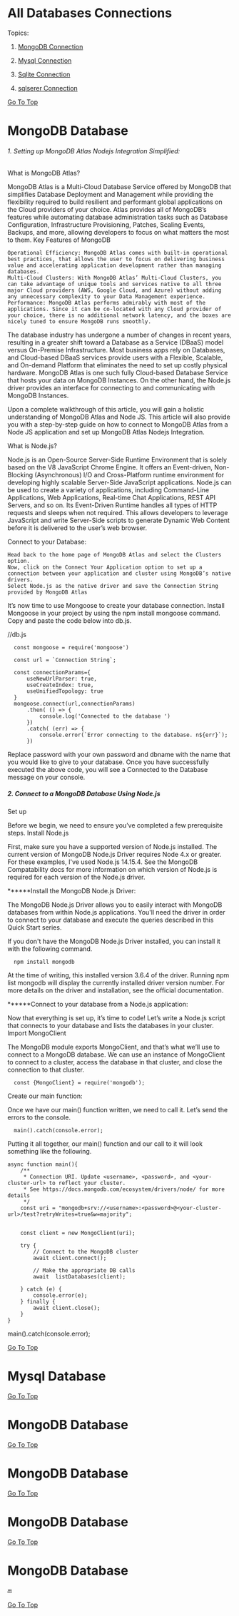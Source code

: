 # All Databases Connections


<a name="top"></a>

Topics:

1. [MongoDB Connection](#mongodb)
 
3. [Mysql Connection](#mysql)

4. [Sqlite Connection](#sqlite)

5. [sqlserer Connection](#sqlserver)









[Go To Top](#top)
<a name="mongodb"></a>
# MongoDB Database


###### 1. Setting up MongoDB Atlas Nodejs Integration Simplified:


What is MongoDB Atlas?

MongoDB Atlas is a Multi-Cloud Database Service offered by MongoDB that simplifies Database Deployment and Management while providing the flexibility required to build resilient and performant global applications on the Cloud providers of your choice. Atlas provides all of MongoDB’s features while automating database administration tasks such as Database Configuration, Infrastructure Provisioning, Patches, Scaling Events, Backups, and more, allowing developers to focus on what matters the most to them.
Key Features of MongoDB

    Operational Efficiency: MongoDB Atlas comes with built-in operational best practices, that allows the user to focus on delivering business value and accelerating application development rather than managing databases.
    Multi-Cloud Clusters: With MongoDB Atlas’ Multi-Cloud Clusters, you can take advantage of unique tools and services native to all three major Cloud providers (AWS, Google Cloud, and Azure) without adding any unnecessary complexity to your Data Management experience.
    Performance: MongoDB Atlas performs admirably with most of the applications. Since it can be co-located with any Cloud provider of your choice, there is no additional network latency, and the boxes are nicely tuned to ensure MongoDB runs smoothly.



The database industry has undergone a number of changes in recent years, resulting in a greater shift toward a Database as a Service (DBaaS) model versus On-Premise Infrastructure. Most business apps rely on Databases, and Cloud-based DBaaS services provide users with a Flexible, Scalable, and On-demand Platform that eliminates the need to set up costly physical hardware. MongoDB Atlas is one such fully Cloud-based Database Service that hosts your data on MongoDB Instances. On the other hand, the Node.js driver provides an interface for connecting to and communicating with MongoDB Instances. 

Upon a complete walkthrough of this article, you will gain a holistic understanding of MongoDB Atlas and Node JS. This article will also provide you with a step-by-step guide on how to connect to MongoDB Atlas from a Node JS application and set up MongoDB Atlas Nodejs Integration.



What is Node.js?


Node.js is an Open-Source Server-Side Runtime Environment that is solely based on the V8 JavaScript Chrome Engine. It offers an Event-driven, Non-Blocking (Asynchronous) I/O and Cross-Platform runtime environment for developing highly scalable Server-Side JavaScript applications. Node.js can be used to create a variety of applications, including Command-Line Applications, Web Applications, Real-time Chat Applications, REST API Servers, and so on. Its Event-Driven Runtime handles all types of HTTP requests and sleeps when not required. This allows developers to leverage JavaScript and write Server-Side scripts to generate Dynamic Web Content before it is delivered to the user’s web browser. 



Connect to your Database:

    Head back to the home page of MongoDB Atlas and select the Clusters option.
    Now, click on the Connect Your Application option to set up a connection between your application and cluster using MongoDB’s native drivers.
    Select Node.js as the native driver and save the Connection String provided by MongoDB Atlas 

It’s now time to use Mongoose to create your database connection. Install Mongoose in your project by using the npm install mongoose command. Copy and paste the code below into db.js.




//db.js


      const mongoose = require('mongoose')

      const url = `Connection String`;

      const connectionParams={
          useNewUrlParser: true,
          useCreateIndex: true,
          useUnifiedTopology: true 
      }
      mongoose.connect(url,connectionParams)
          .then( () => {
              console.log('Connected to the database ')
          })
          .catch( (err) => {
              console.error(`Error connecting to the database. n${err}`);
          })



Replace password with your own password and dbname with the name that you would like to give to your database. Once you have successfully executed the above code, you will see a Connected to the Database message on your console.



##### 2. Connect to a MongoDB Database Using Node.js



Set up

Before we begin, we need to ensure you’ve completed a few prerequisite steps.
Install Node.js

First, make sure you have a supported version of Node.js installed. The current version of MongoDB Node.js Driver requires Node 4.x or greater. For these examples, I've used Node.js 14.15.4. See the MongoDB Compatability docs for more information on which version of Node.js is required for each version of the Node.js driver.


******Install the MongoDB Node.js Driver:


The MongoDB Node.js Driver allows you to easily interact with MongoDB databases from within Node.js applications. You'll need the driver in order to connect to your database and execute the queries described in this Quick Start series.

If you don't have the MongoDB Node.js Driver installed, you can install it with the following command.


      npm install mongodb


At the time of writing, this installed version 3.6.4 of the driver. Running npm list mongodb will display the currently installed driver version number. For more details on the driver and installation, see the official documentation.



******Connect to your database from a Node.js application:


Now that everything is set up, it’s time to code! Let’s write a Node.js script that connects to your database and lists the databases in your cluster.
Import MongoClient

The MongoDB module exports MongoClient, and that’s what we’ll use to connect to a MongoDB database. We can use an instance of MongoClient to connect to a cluster, access the database in that cluster, and close the connection to that cluster.


      const {MongoClient} = require('mongodb');
      
      
      
 Create our main function:


Once we have our main() function written, we need to call it. Let’s send the errors to the console.

      main().catch(console.error);



Putting it all together, our main() function and our call to it will look something like the following.




    async function main(){
        /**
         * Connection URI. Update <username>, <password>, and <your-cluster-url> to reflect your cluster.
         * See https://docs.mongodb.com/ecosystem/drivers/node/ for more details
         */
        const uri = "mongodb+srv://<username>:<password>@<your-cluster-url>/test?retryWrites=true&w=majority";


        const client = new MongoClient(uri);

        try {
            // Connect to the MongoDB cluster
            await client.connect();

            // Make the appropriate DB calls
            await  listDatabases(client);

        } catch (e) {
            console.error(e);
        } finally {
            await client.close();
        }
    }


 
 
main().catch(console.error);


 
 
 






[Go To Top](#top)
<a name="mysql"></a>
# Mysql Database
















[Go To Top](#top)
<a name="top"></a>
# MongoDB Database













[Go To Top](#top)
<a name="top"></a>
# MongoDB Database


















[Go To Top](#top)
<a name="top"></a>
# MongoDB Database
















[Go To Top](#top)
<a name="top"></a>
# MongoDB Database




:end:








[Go To Top](#top)


